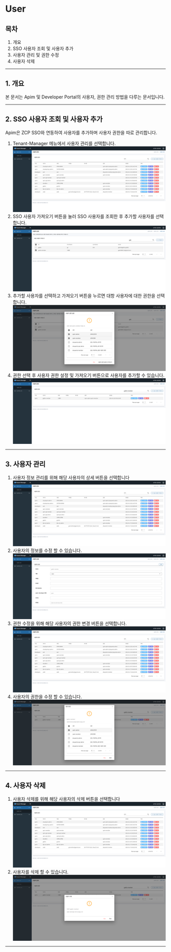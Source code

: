 # User

##  목차

1. 개요
2. SSO 사용자 조회 및 사용자 추가
3. 사용자 관리 및 권한 수정
5. 사용자 삭제

---
## 1. 개요
본 문서는 Apim 및 Developer Portal의 사용자, 권한 관리 방법을 다루는 문서입니다.

---
## 2. SSO 사용자 조회 및 사용자 추가
Apim은 ZCP SSO와 연동하여 사용자를 추가하며 사용자 권한을 따로 관리합니다. 
1. Tenant-Manager 메뉴에서 사용자 관리를 선택합니다.
![user main](./img/user1.png)
2. SSO 사용자 가져오기 버튼을 눌러 SSO 사용자를 조회한 후 추가할 사용자를 선택합니다.
![user main](./img/user3.png)
3. 추가할 사용자를 선택하고 가져오기 버튼을 누르면 대항 사용자에 대한 권한을 선택합니다. 
![user main](./img/user5.png)
4. 권한 선택 후 사용자 권한 설정 및 가져오기 버튼으로 사용자를 추가할 수 있습니다.
![user main](./img/user6.png)

---
## 3. 사용자 관리
1. 사용자 정보 관리를 위해 해당 사용자의 상세 버튼을 선택합니다
![user main](./img/user1.png)
2. 사용자의 정보를 수정 할 수 있습니다.
![user main](./img/user7.png)
3. 권한 수정을 위해 해당 사용자의 권한 변경 버튼을 선택합니다.
![user main](./img/user1.png)
4. 사용자의 권한을 수정 할 수 있습니다.
![user main](./img/user9.png)
---
## 4. 사용자 삭제
1. 사용자 삭제를 위해 해당 사용자의 삭제 버튼을 선택합니다
![user main](./img/user1.png)
2. 사용자를 삭제 할 수 있습니다.
![user main](./img/user8.png)
---
